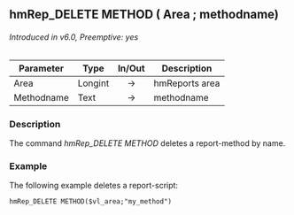 ## hmRep_DELETE METHOD ( Area ; methodname)
###### Introduced in v6.0, Preemptive: yes

|Parameter|Type|In/Out|Description
|---|---|:---:|---
|Area|Longint|→|hmReports area
|Methodname|Text|→|methodname

### Description
The command *hmRep_DELETE METHOD* deletes a report-method by name.

### Example
The following example deletes a report-script:

```4d
hmRep_DELETE METHOD($vl_area;"my_method")
```
